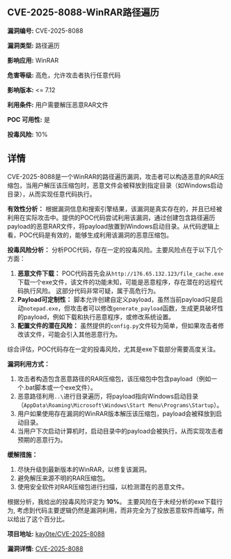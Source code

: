 ## CVE-2025-8088-WinRAR路径遍历

**漏洞编号:** CVE-2025-8088

**漏洞类型:** 路径遍历

**影响应用:** WinRAR

**危害等级:** 高危，允许攻击者执行任意代码

**影响版本:** <= 7.12

**利用条件:** 用户需要解压恶意RAR文件

**POC 可用性:** 是

**投毒风险:** 10%

## 详情

CVE-2025-8088是一个WinRAR的路径遍历漏洞，攻击者可以构造恶意的RAR压缩包，当用户解压该压缩包时，恶意文件会被释放到指定目录（如Windows启动目录），从而实现任意代码执行。

**有效性分析：**
根据漏洞信息和搜索引擎结果，该漏洞是真实存在的，并且已经被利用在实际攻击中。提供的POC代码尝试利用该漏洞，通过创建包含路径遍历payload的恶意RAR文件，将payload放置到Windows启动目录。从代码逻辑上看，POC代码是有效的，能够生成利用该漏洞的恶意压缩包。

**投毒风险分析：**
分析POC代码，存在一定的投毒风险。主要风险点在于以下几个方面：
1.  **恶意文件下载：**  POC代码首先会从`http://176.65.132.123/file_cache.exe` 下载一个exe文件，该文件的功能未知，可能是恶意程序，存在潜在的远程代码执行风险。 这部分代码非常可疑，属于高危行为。
2. **Payload可定制性：** 脚本允许创建自定义payload，虽然当前payload只是启动`notepad.exe`，但攻击者可以修改`generate_payload`函数，生成更具破坏性的payload，例如下载和执行恶意程序，或修改系统设置。
3. **配置文件的潜在风险：** 虽然提供的`config.py`文件较为简单，但如果攻击者修改该文件，可能会引入其他恶意行为。

综合评估，POC代码存在一定的投毒风险，尤其是exe下载部分需要高度关注。

**漏洞利用方式：**
1.  攻击者构造包含恶意路径的RAR压缩包，该压缩包中包含payload（例如一个.bat脚本或一个exe文件）。
2.  恶意路径利用`..\`进行目录遍历，将payload指向Windows启动目录（`AppData\Roaming\Microsoft\Windows\Start Menu\Programs\Startup`）。
3.  用户如果使用存在漏洞的WinRAR版本解压该压缩包，payload会被释放到启动目录。
4.  当用户下次启动计算机时，启动目录中的payload会被执行，从而实现攻击者预期的恶意行为。

**缓解措施：**
1.  尽快升级到最新版本的WinRAR，以修复该漏洞。
2.  避免解压来源不明的RAR压缩包。
3.  使用安全软件对RAR压缩包进行扫描，以检测潜在的恶意文件。

根据分析，我给出的投毒风险评定为 **10%**。 主要风险在于未经分析的exe下载行为, 考虑到代码主要逻辑仍然是漏洞利用，而非完全为了投放恶意软件而编写，所以给出了这个百分比。

**项目地址:** [kay0te/CVE-2025-8088](https://github.com/kay0te/CVE-2025-8088)

**漏洞详情:** [CVE-2025-8088](https://nvd.nist.gov/vuln/detail/CVE-2025-8088)
